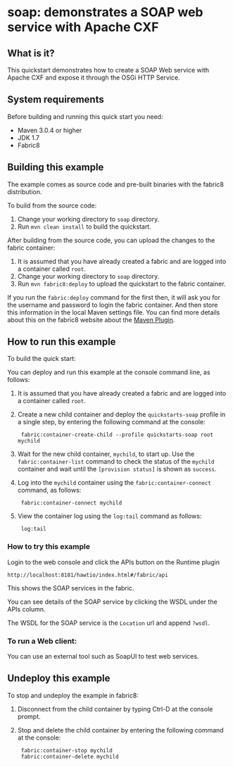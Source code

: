 soap: demonstrates a SOAP web service with Apache CXF
==========================

## What is it?

This quickstart demonstrates how to create a SOAP Web service with Apache CXF and expose it through the OSGi HTTP Service.


## System requirements

Before building and running this quick start you need:

* Maven 3.0.4 or higher
* JDK 1.7
* Fabric8


## Building this example

The example comes as source code and pre-built binaries with the fabric8 distribution. 

To build from the source code:

1. Change your working directory to `soap` directory.
1. Run `mvn clean install` to build the quickstart.

After building from the source code, you can upload the changes to the fabric container:

1. It is assumed that you have already created a fabric and are logged into a container called `root`.
1. Change your working directory to `soap` directory.
1. Run `mvn fabric8:deploy` to upload the quickstart to the fabric container.

If you run the `fabric:deploy` command for the first then, it will ask you for the username and password to login the fabric container.
And then store this information in the local Maven settings file. You can find more details about this on the fabric8 website about the [Maven Plugin](http://fabric8.io/gitbook/mavenPlugin.html).


## How to run this example

To build the quick start:

You can deploy and run this example at the console command line, as follows:

1. It is assumed that you have already created a fabric and are logged into a container called `root`.
1. Create a new child container and deploy the `quickstarts-soap` profile in a single step, by entering the
 following command at the console:

        fabric:container-create-child --profile quickstarts-soap root mychild

1. Wait for the new child container, `mychild`, to start up. Use the `fabric:container-list` command to check the status of the `mychild` container and wait until the `[provision status]` is shown as `success`.
1. Log into the `mychild` container using the `fabric:container-connect` command, as follows:

        fabric:container-connect mychild

1. View the container log using the `log:tail` command as follows:

        log:tail


### How to try this example

Login to the web console and click the APIs button on the Runtime plugin

    http://localhost:8181/hawtio/index.html#/fabric/api

This shows the SOAP services in the fabric.

You can see details of the SOAP service by clicking the WSDL under the APIs column. 

The WSDL for the SOAP service is the `Location` url and append `?wsdl`.


### To run a Web client:

You can use an external tool such as SoapUI to test web services.


## Undeploy this example

To stop and undeploy the example in fabric8:

1. Disconnect from the child container by typing Ctrl-D at the console prompt.
2. Stop and delete the child container by entering the following command at the console:

        fabric:container-stop mychild
        fabric:container-delete mychild

